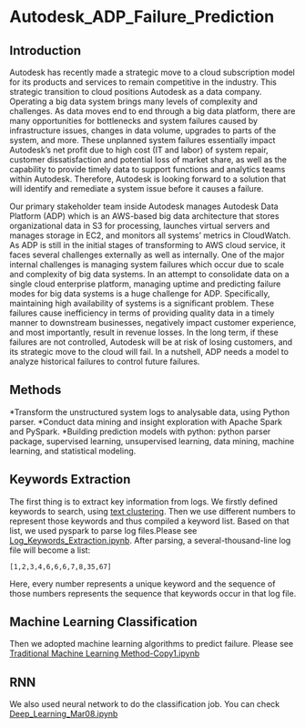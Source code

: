 # Autodesk_ADP_Failure_Prediction
## Introduction
Autodesk has recently made a strategic move to a cloud subscription model for its products and services to remain competitive in the industry. This strategic transition to cloud positions Autodesk as a data company. Operating a big data system brings many levels of complexity and challenges. As data moves end to end through a big data platform, there are many opportunities for bottlenecks and system failures caused by infrastructure issues, changes in data volume, upgrades to parts of the system, and more. These unplanned system failures essentially impact Autodesk’s net profit due to high cost (IT and labor) of system repair, customer dissatisfaction and potential loss of market share, as well as the capability to provide timely data to support functions and analytics teams within Autodesk. Therefore, Autodesk is looking forward to a solution that will identify and remediate a system issue before it causes a failure. 

Our primary stakeholder team inside Autodesk manages Autodesk Data Platform (ADP) which is an AWS-based big data architecture that stores organizational data in S3 for processing, launches virtual servers and manages storage in EC2, and monitors all systems’ metrics in CloudWatch. As ADP is still in the initial stages of transforming to AWS cloud service, it faces several challenges externally as well as internally. One of the major internal challenges is managing system failures which occur due to scale and complexity of big data systems. 
In an attempt to consolidate data on a single cloud enterprise platform, managing uptime and predicting failure modes for big data systems is a huge challenge for ADP. Specifically, maintaining high availability of systems is a significant problem. These failures cause inefficiency in terms of providing quality data in a timely manner to downstream businesses, negatively impact customer experience, and most importantly, result in revenue losses. In the long term, if these failures are not controlled, Autodesk will be at risk of losing customers, and its strategic move to the cloud will fail. In a nutshell, ADP needs a model to analyze historical failures to control future failures.

## Methods
*Transform the unstructured system logs to analysable data, using Python parser.
*Conduct data mining and insight exploration with Apache Spark and PySpark.
*Building prediction models with python: python parser package, supervised learning, unsupervised learning, data mining, machine learning, and statistical modeling.

## Keywords Extraction
The first thing is to extract key information from logs. We firstly defined keywords to search, using [text clustering](https://github.com/mengyjia/Autodesk_ADP_Failure_Prediction/blob/master/Text%20Clustering%20Using%20Pyspark.ipynb).
Then we use different numbers to represent those keywords and thus compiled a keyword list. Based on that list, we used pyspark to parse log files.Please see [Log_Keywords_Extraction.ipynb](https://github.com/mengyjia/Autodesk_ADP_Failure_Prediction/blob/master/Log_Keywords_Extraction.ipynb).
After parsing, a several-thousand-line log file will become a list:
```
[1,2,3,4,6,6,6,7,8,35,67]
```
Here, every number represents a unique keyword and the sequence of those numbers represents the sequence that keywords occur in that log file.
## Machine Learning Classification 
Then we adopted machine learning algorithms to predict failure. Please see [Traditional Machine Learning Method-Copy1.ipynb](https://github.com/mengyjia/Autodesk_ADP_Failure_Prediction/blob/master/Traditional%20Machine%20Learning%20Method-Copy1.ipynb)

## RNN
We also used neural network to do the classification job. You can check [Deep_Learning_Mar08.ipynb](https://github.com/mengyjia/Autodesk_ADP_Failure_Prediction/blob/master/Deep_Learning_Mar08.ipynb)


